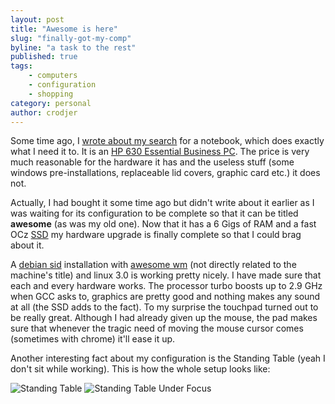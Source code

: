 ```yaml
---
layout: post
title: "Awesome is here"
slug: "finally-got-my-comp"
byline: "a task to the rest"
published: true
tags:
    - computers
    - configuration
    - shopping
category: personal
author: crodjer
---
```


Some time ago, I [wrote about my search](/personal/2011/08/11/what-i-learnt-about-buying-computers/)
for a notebook, which does exactly what I need it to. It is an [HP 630
Essential Business PC](http://www.flipkart.com/computers/laptops/hp/itmczxzyhgkabvgp).
The price is very much reasonable for the hardware it has and the useless stuff
(some windows pre-installations, replaceable lid covers, graphic card etc.) it
does not.

Actually, I had bought it some time ago but didn't write about it earlier as I
was waiting for its configuration to be complete so that it can be titled
**awesome** (as was my old one). Now that it has a 6 Gigs of RAM and a fast OCz
[SSD](http://en.wikipedia.org/wiki/Solid-state_drive) my hardware upgrade is
finally complete so that I could brag about it.

A [debian sid](http://www.debian.org/releases/sid/) installation with [awesome
wm](http://awesome.naquadah.org/) (not directly related to the machine's title)
and linux 3.0 is working pretty nicely. I have made sure that each and every
hardware works. The processor turbo boosts up to 2.9 GHz when GCC asks to,
graphics are pretty good and nothing makes any sound at all (the SSD adds to
the fact). To my surprise the touchpad turned out to be really great. Although
I had already given up the mouse, the pad makes sure that whenever the tragic
need of moving the mouse cursor comes (sometimes with chrome) it'll ease it up.

Another interesting fact about my configuration is the Standing Table (yeah I
don't sit while working). This is how the whole setup looks like:

![Standing Table](http://i1105.photobucket.com/albums/h356/crodjer/Blog%20Posts/Standing%20Table/Image0123.jpg)
![Standing Table Under Focus](http://i1105.photobucket.com/albums/h356/crodjer/Blog%20Posts/Standing%20Table/Image0124.jpg)
